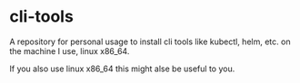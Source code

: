 # cli-tools
A repository for personal usage to install cli tools like kubectl, helm, etc. on the machine I use, linux x86_64.  
  
If you also use linux x86_64 this might alse be useful to you.
